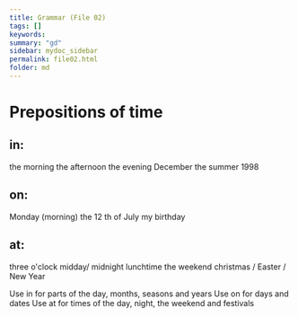 ```yaml
---
title: Grammar (File 02)
tags: []
keywords:
summary: "gd"
sidebar: mydoc_sidebar
permalink: file02.html
folder: md
---
```


# Prepositions of time

## in:

the morning 
the afternoon
the evening 
December
the summer
1998

## on:

Monday (morning)
the 12 th of July
my birthday

## at:

three o'clock
midday/ midnight
lunchtime
the weekend
christmas / Easter / New Year

Use in for parts of the day, months, seasons and years
Use on for days and dates
Use at for times of the day, night, the weekend and festivals